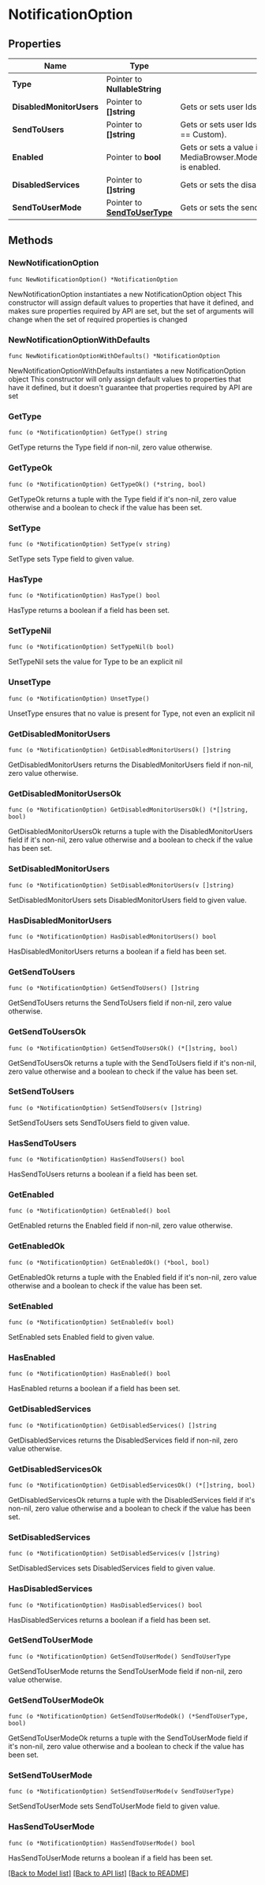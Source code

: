 # NotificationOption

## Properties

Name | Type | Description | Notes
------------ | ------------- | ------------- | -------------
**Type** | Pointer to **NullableString** |  | [optional] 
**DisabledMonitorUsers** | Pointer to **[]string** | Gets or sets user Ids to not monitor (it&#39;s opt out). | [optional] 
**SendToUsers** | Pointer to **[]string** | Gets or sets user Ids to send to (if SendToUserMode &#x3D;&#x3D; Custom). | [optional] 
**Enabled** | Pointer to **bool** | Gets or sets a value indicating whether this MediaBrowser.Model.Notifications.NotificationOption is enabled. | [optional] 
**DisabledServices** | Pointer to **[]string** | Gets or sets the disabled services. | [optional] 
**SendToUserMode** | Pointer to [**SendToUserType**](SendToUserType.md) | Gets or sets the send to user mode. | [optional] 

## Methods

### NewNotificationOption

`func NewNotificationOption() *NotificationOption`

NewNotificationOption instantiates a new NotificationOption object
This constructor will assign default values to properties that have it defined,
and makes sure properties required by API are set, but the set of arguments
will change when the set of required properties is changed

### NewNotificationOptionWithDefaults

`func NewNotificationOptionWithDefaults() *NotificationOption`

NewNotificationOptionWithDefaults instantiates a new NotificationOption object
This constructor will only assign default values to properties that have it defined,
but it doesn't guarantee that properties required by API are set

### GetType

`func (o *NotificationOption) GetType() string`

GetType returns the Type field if non-nil, zero value otherwise.

### GetTypeOk

`func (o *NotificationOption) GetTypeOk() (*string, bool)`

GetTypeOk returns a tuple with the Type field if it's non-nil, zero value otherwise
and a boolean to check if the value has been set.

### SetType

`func (o *NotificationOption) SetType(v string)`

SetType sets Type field to given value.

### HasType

`func (o *NotificationOption) HasType() bool`

HasType returns a boolean if a field has been set.

### SetTypeNil

`func (o *NotificationOption) SetTypeNil(b bool)`

 SetTypeNil sets the value for Type to be an explicit nil

### UnsetType
`func (o *NotificationOption) UnsetType()`

UnsetType ensures that no value is present for Type, not even an explicit nil
### GetDisabledMonitorUsers

`func (o *NotificationOption) GetDisabledMonitorUsers() []string`

GetDisabledMonitorUsers returns the DisabledMonitorUsers field if non-nil, zero value otherwise.

### GetDisabledMonitorUsersOk

`func (o *NotificationOption) GetDisabledMonitorUsersOk() (*[]string, bool)`

GetDisabledMonitorUsersOk returns a tuple with the DisabledMonitorUsers field if it's non-nil, zero value otherwise
and a boolean to check if the value has been set.

### SetDisabledMonitorUsers

`func (o *NotificationOption) SetDisabledMonitorUsers(v []string)`

SetDisabledMonitorUsers sets DisabledMonitorUsers field to given value.

### HasDisabledMonitorUsers

`func (o *NotificationOption) HasDisabledMonitorUsers() bool`

HasDisabledMonitorUsers returns a boolean if a field has been set.

### GetSendToUsers

`func (o *NotificationOption) GetSendToUsers() []string`

GetSendToUsers returns the SendToUsers field if non-nil, zero value otherwise.

### GetSendToUsersOk

`func (o *NotificationOption) GetSendToUsersOk() (*[]string, bool)`

GetSendToUsersOk returns a tuple with the SendToUsers field if it's non-nil, zero value otherwise
and a boolean to check if the value has been set.

### SetSendToUsers

`func (o *NotificationOption) SetSendToUsers(v []string)`

SetSendToUsers sets SendToUsers field to given value.

### HasSendToUsers

`func (o *NotificationOption) HasSendToUsers() bool`

HasSendToUsers returns a boolean if a field has been set.

### GetEnabled

`func (o *NotificationOption) GetEnabled() bool`

GetEnabled returns the Enabled field if non-nil, zero value otherwise.

### GetEnabledOk

`func (o *NotificationOption) GetEnabledOk() (*bool, bool)`

GetEnabledOk returns a tuple with the Enabled field if it's non-nil, zero value otherwise
and a boolean to check if the value has been set.

### SetEnabled

`func (o *NotificationOption) SetEnabled(v bool)`

SetEnabled sets Enabled field to given value.

### HasEnabled

`func (o *NotificationOption) HasEnabled() bool`

HasEnabled returns a boolean if a field has been set.

### GetDisabledServices

`func (o *NotificationOption) GetDisabledServices() []string`

GetDisabledServices returns the DisabledServices field if non-nil, zero value otherwise.

### GetDisabledServicesOk

`func (o *NotificationOption) GetDisabledServicesOk() (*[]string, bool)`

GetDisabledServicesOk returns a tuple with the DisabledServices field if it's non-nil, zero value otherwise
and a boolean to check if the value has been set.

### SetDisabledServices

`func (o *NotificationOption) SetDisabledServices(v []string)`

SetDisabledServices sets DisabledServices field to given value.

### HasDisabledServices

`func (o *NotificationOption) HasDisabledServices() bool`

HasDisabledServices returns a boolean if a field has been set.

### GetSendToUserMode

`func (o *NotificationOption) GetSendToUserMode() SendToUserType`

GetSendToUserMode returns the SendToUserMode field if non-nil, zero value otherwise.

### GetSendToUserModeOk

`func (o *NotificationOption) GetSendToUserModeOk() (*SendToUserType, bool)`

GetSendToUserModeOk returns a tuple with the SendToUserMode field if it's non-nil, zero value otherwise
and a boolean to check if the value has been set.

### SetSendToUserMode

`func (o *NotificationOption) SetSendToUserMode(v SendToUserType)`

SetSendToUserMode sets SendToUserMode field to given value.

### HasSendToUserMode

`func (o *NotificationOption) HasSendToUserMode() bool`

HasSendToUserMode returns a boolean if a field has been set.


[[Back to Model list]](../README.md#documentation-for-models) [[Back to API list]](../README.md#documentation-for-api-endpoints) [[Back to README]](../README.md)



